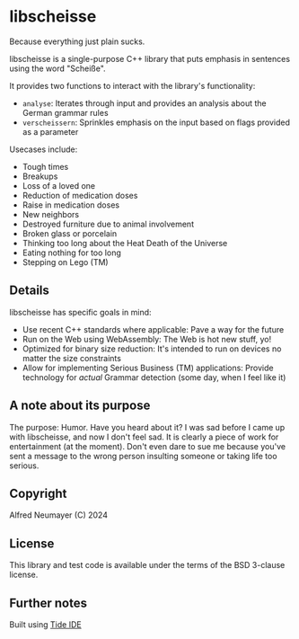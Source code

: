 # libscheisse

Because everything just plain sucks.

libscheisse is a single-purpose C++ library that puts emphasis in sentences using the word "Scheiße".

It provides two functions to interact with the library's functionality:

- `analyse`: Iterates through input and provides an analysis about the German grammar rules
- `verscheissern`: Sprinkles emphasis on the input based on flags provided as a parameter

Usecases include:

- Tough times
- Breakups
- Loss of a loved one
- Reduction of medication doses
- Raise in medication doses
- New neighbors
- Destroyed furniture due to animal involvement
- Broken glass or porcelain
- Thinking too long about the Heat Death of the Universe
- Eating nothing for too long
- Stepping on Lego (TM)

## Details

libscheisse has specific goals in mind:

- Use recent C++ standards where applicable: Pave a way for the future
- Run on the Web using WebAssembly: The Web is hot new stuff, yo!
- Optimized for binary size reduction: It's intended to run on devices no matter the size constraints
- Allow for implementing Serious Business (TM) applications: Provide technology for *actual* Grammar detection (some day, when I feel like it)

## A note about its purpose

The purpose: Humor. Have you heard about it? I was sad before I came up with libscheisse, and now I don't feel sad.
It is clearly a piece of work for entertainment (at the moment). Don't even dare to sue me because you've sent a message to the wrong person insulting someone or taking life too serious.

## Copyright

Alfred Neumayer (C) 2024

## License

This library and test code is available under the terms of the BSD 3-clause license.

## Further notes

Built using [Tide IDE](https://apps.apple.com/at/app/tide-ide/id6450320573)